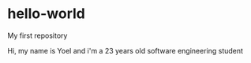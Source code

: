 # hello-world
My first repository

Hi, my name is Yoel and i'm a 23 years old software engineering student
